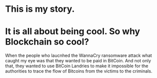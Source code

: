 # This is my story. 
# It is all about being cool. So why Blockchain so cool?
When the people who laucnhed the WannaCry ransomware attack what caught my eye was that they wanted to be paid in BitCoin.
And not only that, they wanted to use BitCoin Landries to make it impossible for the authorities to trace the flow of Bitcoins from the victims to the criminals.  
